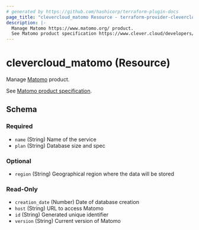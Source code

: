 ```yaml
---
# generated by https://github.com/hashicorp/terraform-plugin-docs
page_title: "clevercloud_matomo Resource - terraform-provider-clevercloud"
description: |-
  Manage Matomo https://www.matomo.org/ product.
  See Matomo product specification https://www.clever.cloud/developers/doc/addons/matomo/.
---
```


# clevercloud_matomo (Resource)

Manage [Matomo](https://www.matomo.org/) product.

See [Matomo product specification](https://www.clever.cloud/developers/doc/addons/matomo/).



<!-- schema generated by tfplugindocs -->
## Schema

### Required

- `name` (String) Name of the service
- `plan` (String) Database size and spec

### Optional

- `region` (String) Geographical region where the data will be stored

### Read-Only

- `creation_date` (Number) Date of database creation
- `host` (String) URL to access Matomo
- `id` (String) Generated unique identifier
- `version` (String) Current version of Matomo
